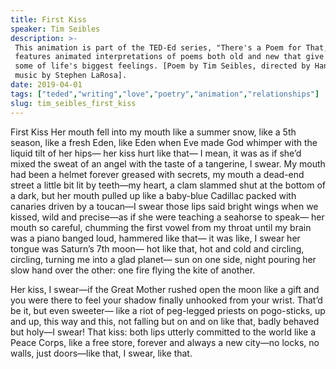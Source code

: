 ```yaml
---
title: First Kiss
speaker: Tim Seibles
description: >-
 This animation is part of the TED-Ed series, "There's a Poem for That," which
 features animated interpretations of poems both old and new that give language to
 some of life's biggest feelings. [Poem by Tim Seibles, directed by Hannah Jacobs,
 music by Stephen LaRosa].
date: 2019-04-01
tags: ["teded","writing","love","poetry","animation","relationships"]
slug: tim_seibles_first_kiss
---
```


First Kiss Her mouth fell into my mouth like a summer snow, like a 5th season, like a
fresh Eden, like Eden when Eve made God whimper with the liquid tilt of her hips— her kiss
hurt like that— I mean, it was as if she’d mixed the sweat of an angel with the taste of a
tangerine, I swear. My mouth had been a helmet forever greased with secrets, my mouth a
dead-end street a little bit lit by teeth—my heart, a clam slammed shut at the bottom of a
dark, but her mouth pulled up like a baby-blue Cadillac packed with canaries driven by a
toucan—I swear those lips said bright wings when we kissed, wild and precise—as if she
were teaching a seahorse to speak— her mouth so careful, chumming the first vowel from my
throat until my brain was a piano banged loud, hammered like that— it was like, I swear
her tongue was Saturn’s 7th moon— hot like that, hot and cold and circling, circling,
turning me into a glad planet— sun on one side, night pouring her slow hand over the
other: one fire flying the kite of another.

Her kiss, I swear—if the Great Mother rushed open the moon like a gift and you were there
to feel your shadow finally unhooked from your wrist. That’d be it, but even sweeter— like
a riot of peg-legged priests on pogo-sticks, up and up, this way and this, not falling but
on and on like that, badly behaved but holy—I swear! That kiss: both lips utterly
committed to the world like a Peace Corps, like a free store, forever and always a new
city—no locks, no walls, just doors—like that, I swear, like that.

<!--
ad_duration=0
event="TED-Ed"
external_start_time=0
intro_duration=0
is_subtitle_required="False"
is_talk_featured="False"
language="en"
language_swap="False"
native_language="en"
number_of_related_talks=6
number_of_speakers=1
number_of_subtitled_videos=0
number_of_tags=6
number_of_talk_download_languages=22
number_of_talk_more_resources=0
number_of_talk_recommendations=0
number_of_talks_take_actions=0
post_ad_duration=0
published_timestamp="2019-04-01 18:48:56"
recording_date="2019-04-01"
speaker_is_published=0
speaker_name="Tim Seibles"
talk_name="First Kiss"
talks_tags=["teded","writing","love","poetry","animation","relationships"]
url_photo_talk="https://s3.amazonaws.com/talkstar-photos/uploads/9b51c903-06c9-4373-8088-ef5f2387dc57/firstkiss_textless_logo.jpg"
url_webpage="https://www.ted.com/talks/tim_seibles_first_kiss"
video_type_name="TED-Ed Original"
-->